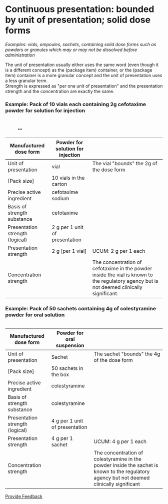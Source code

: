 # Continuous presentation: bounded by unit of presentation; solid dose forms

_Examples: vials, ampoules, sachets, containing solid dose forms such as powders or granules which may or may not be dissolved before administration_

The unit of presentation usually either uses the same word (even though it is a different concept) as the (package item) container, or the (package item) container is a more granular concept and the unit of presentation uses a less granular term.\
Strength is expressed as "per one unit of presentation" and the presentation strength and the concentration are exactly the same.

### **Example: Pack of 10 vials each containing 2g cefotaxime powder for solution for injection**

<figure><img src="../../../../../../.gitbook/assets/Screenshot 2025-09-26 at 3.06.36 PM.png" alt=""><figcaption></figcaption></figure>

<figure><img src="../../../../../../authoring/pharmaceutical-and-biologic-product/images/304775955.jpg" alt=""><figcaption><p>**</p></figcaption></figure>

| Manufactured dose form          | Powder for solution for injection |                                                                                                                                           |
| ------------------------------- | --------------------------------- | ----------------------------------------------------------------------------------------------------------------------------------------- |
| Unit of presentation            | vial                              | The vial "bounds" the 2g of the dose form                                                                                                 |
| \[Pack size]                    | 10 vials in the carton            |                                                                                                                                           |
| Precise active ingredient       | cefotaxime sodium                 |                                                                                                                                           |
| Basis of strength substance     | cefotaxime                        |                                                                                                                                           |
| Presentation strength (logical) | 2 g per 1 unit of presentation    |                                                                                                                                           |
| Presentation strength           | 2 g \[per 1 vial]                 | UCUM: 2 g per 1 each                                                                                                                      |
| Concentration strength          |                                   | The concentration of cefotaxime in the powder inside the vial is known to the regulatory agency but is not deemed clinically significant. |

### **Example:  Pack of 50 sachets containing 4g of colestyramine powder for oral solution**

<figure><img src="../../../../../../.gitbook/assets/Screenshot 2025-09-26 at 3.09.14 PM.png" alt=""><figcaption></figcaption></figure>

| Manufactured dose form          | Powder for oral suspension     |                                                                                                                                            |
| ------------------------------- | ------------------------------ | ------------------------------------------------------------------------------------------------------------------------------------------ |
| Unit of presentation            | Sachet                         | The sachet "bounds" the 4g of the dose form                                                                                                |
| \[Pack size]                    | 50 sachets in the box          |                                                                                                                                            |
| Precise active ingredient       | colestyramine                  |                                                                                                                                            |
| Basis of strength substance     | colestyramine                  |                                                                                                                                            |
| Presentation strength (logical) | 4 g per 1 unit of presentation |                                                                                                                                            |
| Presentation strength           | 4 g per 1 sachet               | UCUM: 4 g per 1 each                                                                                                                       |
| Concentration strength          |                                | The concentration of colestyramine in the powder inside the sachet is known to the regulatory agency but not deemed clinically significant |

<a href="https://docs.google.com/forms/d/e/1FAIpQLScTmbZIf0UEQwYDkY27EEWBkaiYkHSbR0_9DmFrMLXoQLyL7Q/viewform?usp=pp_url&#x26;entry.1767247133=SCT+Editorial+Guide&#x26;entry.670899847=Continuous%20presentation%3A%20bounded%20by%20unit%20of%20presentation%3B%20solid%20dose%20forms" class="button primary">Provide Feedback</a>
